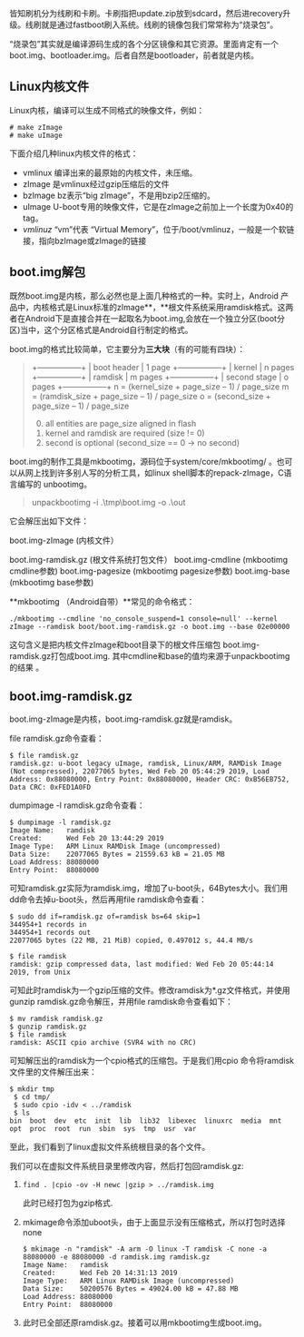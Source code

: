 皆知刷机分为线刷和卡刷。卡刷指把update.zip放到sdcard，然后进recovery升级。线刷就是通过fastboot刷入系统。线刷的镜像包我们常常称为“烧录包”。

“烧录包”其实就是编译源码生成的各个分区镜像和其它资源。里面肯定有一个boot.img、bootloader.img。后者自然是bootloader，前者就是内核。

## Linux内核文件

Linux内核，编译可以生成不同格式的映像文件，例如：

```shell
# make zImage
# make uImage
```

下面介绍几种linux内核文件的格式：

* vmlinux 编译出来的最原始的内核文件，未压缩。
* zImage  是vmlinux经过gzip压缩后的文件
* bzImage bz表示“big zImage”，不是用bzip2压缩的。
* uImage  U-boot专用的映像文件，它是在zImage之前加上一个长度为0x40的tag。
* *vmlinuz*   “vm”代表 “Virtual Memory”，位于/boot/vmlinuz，一般是一个软链接，指向bzImage或zImage的链接

## boot.img解包

既然boot.img是内核，那么必然也是上面几种格式的一种。实时上，Android 产品中，内核格式是Linux标准的zImage**，**根文件系统采用ramdisk格式。这两者在Android下是直接合并在一起取名为boot.img,会放在一个独立分区(boot分区)当中，这个分区格式是Android自行制定的格式。

boot.img的格式比较简单，它主要分为**三大块**（有的可能有四块）：

> +—————–+ 
> | boot header | 1 page 
> +—————–+ 
> | kernel | n pages 
> +—————–+ 
> | ramdisk | m pages 
> +—————–+ 
> | second stage | o pages 
> +—————–+ 
> n = (kernel_size + page_size – 1) / page_size 
> m = (ramdisk_size + page_size – 1) / page_size 
> o = (second_size + page_size – 1) / page_size 
>
> 0. all entities are page_size aligned in flash 
> 1. kernel and ramdisk are required (size != 0) 
> 2. second is optional (second_size == 0 -> no second) 

boot.img的制作工具是mkbootimg，源码位于system/core/mkbootimg/ 。也可以从网上找到许多别人写的分析工具，如linux shell脚本的repack-zImage，C语言编写的 unbootimg。

>  unpackbootimg -i .\tmp\boot.img -o .\out 


它会解压出如下文件：

boot.img-zImage (内核文件）

boot.img-ramdisk.gz (根文件系统打包文件） 
boot.img-cmdline (mkbootimg cmdline参数) 
boot.img-pagesize (mkbootimg pagesize参数) 
boot.img-base (mkbootimg base参数)

**mkbootimg （Android自带）**常见的命令格式：

```shell
./mkbootimg --cmdline 'no_console_suspend=1 console=null' --kernel zImage --ramdisk boot/boot.img-ramdisk.gz -o boot.img --base 02e00000 
```

这句含义是把内核文件zImage和boot目录下的根文件压缩包 boot.img-ramdisk.gz打包成boot.img. 
其中cmdline和base的值均来源于unpackbootimg的结果 。

## boot.img-ramdisk.gz

boot.img-zImage是内核，boot.img-ramdisk.gz就是ramdisk。

file ramdisk.gz命令查看：

```shell
$ file ramdisk.gz 
ramdisk.gz: u-boot legacy uImage, ramdisk, Linux/ARM, RAMDisk Image (Not compressed), 22077065 bytes, Wed Feb 20 05:44:29 2019, Load Address: 0x88080000, Entry Point: 0x88080000, Header CRC: 0xB56EB752, Data CRC: 0xFED1A0FD
```

dumpimage -l ramdisk.gz命令查看：

```shell
$ dumpimage -l ramdisk.gz
Image Name:   ramdisk
Created:      Wed Feb 20 13:44:29 2019
Image Type:   ARM Linux RAMDisk Image (uncompressed)
Data Size:    22077065 Bytes = 21559.63 kB = 21.05 MB
Load Address: 88080000
Entry Point:  88080000
```

可知ramdisk.gz实际为ramdisk.img，增加了u-boot头，64Bytes大小。我们用dd命令去掉u-boot头，然后再用file ramdisk命令查看：

```shell
$ sudo dd if=ramdisk.gz of=ramdisk bs=64 skip=1
344954+1 records in
344954+1 records out
22077065 bytes (22 MB, 21 MiB) copied, 0.497012 s, 44.4 MB/s

$ file ramdisk
ramdisk: gzip compressed data, last modified: Wed Feb 20 05:44:14 2019, from Unix
```

可知此时ramdisk为一个gzip压缩的文件。修改ramdisk为*.gz文件格式，并使用gunzip ramdisk.gz命令解压，并用file ramdisk命令查看如下：

```shell
$ mv ramdisk ramdisk.gz
$ gunzip ramdisk.gz 
$ file ramdisk 
ramdisk: ASCII cpio archive (SVR4 with no CRC)
```

可知解压出的ramdisk为一个cpio格式的压缩包。于是我们用cpio 命令将ramdisk文件里的文件解压出来：

```shell
$ mkdir tmp
 $ cd tmp/
 $ sudo cpio -idv < ../ramdisk
 $ ls
bin  boot  dev  etc  init  lib  lib32  libexec  linuxrc  media  mnt  opt  proc  root  run  sbin  sys  tmp  usr  var
```

至此，我们看到了linux虚拟文件系统根目录的各个文件。



我们可以在虚拟文件系统目录里修改内容，然后打包回ramdisk.gz:

1. `find . |cpio -ov -H newc |gzip > ../ramdisk.img`

   此时已经打包为gzip格式.

2. mkimage命令添加uboot头，由于上面显示没有压缩格式，所以打包时选择none

   ```shell
   $ mkimage -n "ramdisk" -A arm -O linux -T ramdisk -C none -a 88080000 -e 88080000 -d ramdisk.img ramdisk.gz
   Image Name:   ramdisk
   Created:      Wed Feb 20 14:31:13 2019
   Image Type:   ARM Linux RAMDisk Image (uncompressed)
   Data Size:    50200576 Bytes = 49024.00 kB = 47.88 MB
   Load Address: 88080000
   Entry Point:  88080000
   ```

3. 此时已全部还原ramdisk.gz。接着可以用mkbootimg生成boot.img。